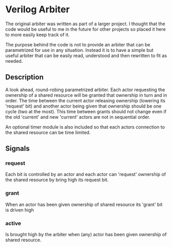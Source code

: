 # Verilog Arbiter

The original arbiter was written as part of a larger project. I thought that the code would be useful to me in the future for other projects so placed it here to more easily keep track of it.

The purpose behind the code is not to provide an arbiter that can be parametrized for use in any situation. Instead it is to have a simple but useful arbiter that can be easily read, understood and then rewritten to fit as needed.

## Description

A look ahead, round-robing parametrized arbiter. Each actor requesting the ownership of a shared resource will be granted that ownership in turn and in order. The time between the current actor releasing ownership (lowering its 'request' bit) and another actor being given that ownership should be one cycle (two at the most). This time between grants should not change even if the old 'current' and new 'current' actors are not in sequential order.

An optional timer module is also included so that each actors connection to the shared resource can be time limited.

## Signals

### request
Each bit is controlled by an actor and each actor can 'request' ownership of the shared resource by bring high its request bit.

### grant
When an actor has been given ownership of shared resource its 'grant' bit is driven high

### active
Is brought high by the arbiter when (any) actor has been given ownership of shared resource.
